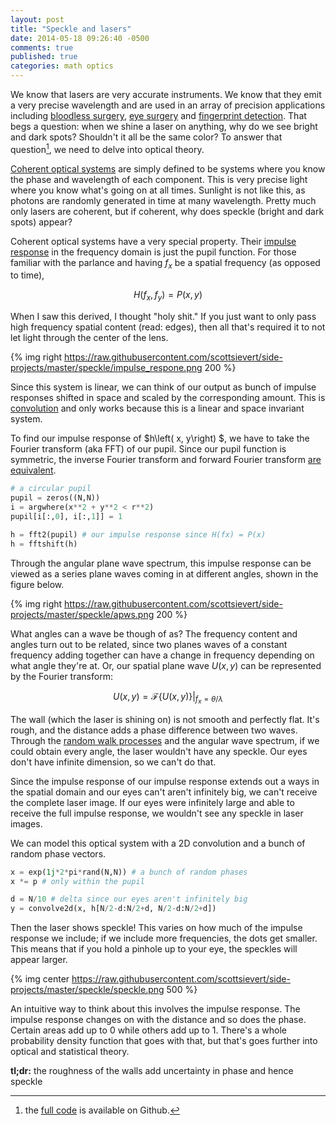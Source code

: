 ```yaml
---
layout: post
title: "Speckle and lasers"
date: 2014-05-18 09:26:40 -0500
comments: true
published: true
categories: math optics
---
```


We know that lasers are very accurate instruments. We know that they emit a
very precise wavelength and are used in an array of precision applications
including [bloodless surgery][blood], [eye surgery][eye] and 
[fingerprint detection][finger]. That begs a question: 
when we shine a laser on anything,
why do we see bright and dark spots? Shouldn't it all be the same color?  To
answer that question[^1], we need to delve into optical theory.

<!--More-->

<!--Impulse response-->
[Coherent optical systems][coherence] are simply defined to be systems where you know the
phase and wavelength of each component. This is very precise light where you
know what's going on at all times. Sunlight is not like this, as photons are
randomly generated in time at many wavelength. 
Pretty much only lasers are coherent, but if coherent, why does speckle (bright
and dark spots) appear?


Coherent optical systems have a very special property. Their 
[impulse response][ir]
in the frequency domain is just the pupil function.  For those familiar with
the parlance and having $f_x$ be a spatial frequency (as opposed to time),

$$H\left( f_x, f_y\right) = P(x, y) $$

When I saw this derived, I thought "holy shit." If you just want to only pass high
frequency spatial content (read: edges), then all that's required it to not let
light through the center of the lens.

{% img right https://raw.githubusercontent.com/scottsievert/side-projects/master/speckle/impulse_respone.png 200 %}

Since this system is linear, we can think of our output as bunch of impulse
responses shifted in space and scaled by the corresponding amount. This is
[convolution][conv] and only works because this is a linear and space invariant
system.

To find our impulse response of $h\left( x, y\right) $, we have to take the
Fourier transform (aka FFT) of our pupil. Since our pupil function is
symmetric, the inverse Fourier transform and forward Fourier transform 
[are equivalent][fft].

```python
# a circular pupil
pupil = zeros((N,N))
i = argwhere(x**2 + y**2 < r**2)
pupil[i[:,0], i[:,1]] = 1

h = fft2(pupil) # our impulse response since H(fx) = P(x)
h = fftshift(h)
```

<!--plane wave spectrum-->
Through the angular plane wave spectrum, this impulse response can be viewed as
a series plane waves coming in at different angles, shown in the figure below.

{% img right https://raw.githubusercontent.com/scottsievert/side-projects/master/speckle/apws.png 200 %}

What angles can a wave be though of as? The frequency content and angles turn
out to be related, since two planes waves of a constant frequency adding
together can have a change in frequency depending on what angle they're at. Or,
our spatial plane wave $U(x,y)$ can be represented by the Fourier transform:

$$U(x, y) = \mathcal{F}\left\{ U(x,y) \right\}\rvert_{f_x = \theta/\lambda}$$

The wall (which the laser is shining on) is not smooth and perfectly flat. It's
rough, and the distance adds a phase difference between two waves. Through the
[random walk processes][rand] and the angular wave spectrum, if we could
obtain every angle, the laser wouldn't have any speckle. Our eyes don't have
infinite dimension, so we can't do that.

Since the impulse response of our impulse response extends out a ways in the
spatial domain and our eyes can't aren't infinitely big, we can't receive the
complete laser image. If our eyes were infinitely large and able to receive the
full impulse response, we wouldn't see any speckle in laser images.

We can model this optical system with a 2D convolution and a bunch of random
phase vectors.

```python
x = exp(1j*2*pi*rand(N,N)) # a bunch of random phases
x *= p # only within the pupil

d = N/10 # delta since our eyes aren't infinitely big
y = convolve2d(x, h[N/2-d:N/2+d, N/2-d:N/2+d])
```

Then the laser shows speckle! This varies on how much of the impulse response
we include; if we include more frequencies, the dots get smaller. This means
that if you hold a pinhole up to your eye, the speckles will appear larger.

{% img center https://raw.githubusercontent.com/scottsievert/side-projects/master/speckle/speckle.png 500 %}

An intuitive way to think about this involves the impulse response. The impulse
response changes on with the distance and so does the phase. Certain areas add
up to 0 while others add up to 1. There's a whole probability density function
that goes with that, but that's goes further into optical and statistical
theory.

**tl;dr:** the roughness of the walls add uncertainty in phase and hence speckle

[^1]:the [full code][code] is available on Github.

[code]:https://github.com/scottsievert/side-projects/tree/master/speckle
[coherence]:https://en.wikipedia.org/wiki/Coherence_(physics)
[finger]:https://en.wikipedia.org/wiki/Fingerprint
[eye]:https://en.wikipedia.org/wiki/Laser_eye_surgery_(disambiguation)
[blood]:https://en.wikipedia.org/wiki/Bloodless_surgery
[rand]:https://en.wikipedia.org/wiki/Random_walk
[fft]:https://en.wikipedia.org/wiki/Fourier_transform#Invertibility_and_periodicity
[conv]:https://en.wikipedia.org/wiki/Convolution
[ir]:https://en.wikipedia.org/wiki/Impulse_response
